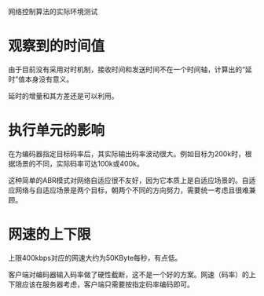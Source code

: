网络控制算法的实际环境测试

# 观察到的时间值

由于目前没有采用对时机制，接收时间和发送时间不在一个时间轴，计算出的“延时”值本身没有意义。

延时的增量和其方差还是可以利用。

# 执行单元的影响

在为编码器指定目标码率后，其实际输出码率波动很大。例如目标为200k时，根据场景的不同，实际码率可达100k或400k。

这种简单的ABR模式对网络自适应很不友好，因为它本质上是自适应场景的。自适应网络与自适应场景是两个目标，朝两个不同的方向努力，需要统一考虑且很难兼顾。

# 网速的上下限

上限400kbps对应的网速大约为50KByte每秒，有点低。

客户端对编码器输入码率做了硬性截断，这不是一个好的方案。网速（码率）的上下限应该在服务器考虑，客户端只需要按指定码率编码即可。
